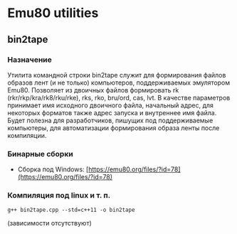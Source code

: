 # Emu80 utilities

## bin2tape

### Назначение
Утилита командной строки bin2tape служит для формирования файлов образов лент (и не только) компьютеров, поддерживаемых эмулятором Emu80. Позволяет из двоичных файлов формировать rk (rkr/rkp/kra/rk8/rku/rke), rks, rko, bru/ord, cas, lvt. В качестве параметров принимает имя исходного двоичного файла, начальный адрес, для некоторых форматов также адрес запуска и внутреннее имя файла. Будет полезна для разработчиков, пишущих под поддерживаемые компьютеры, для автоматизации формирования образа ленты после компиляции.

### Бинарные сборки
* Сборка под Windows: [https://emu80.org/files/?id=78](https://emu80.org/files/?id=78)

### Компиляция под linux и т. п.
    g++ bin2tape.cpp --std=c++11 -o bin2tape
(зависимости отсутствуют)
